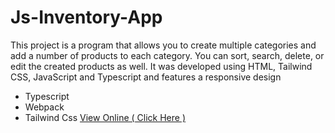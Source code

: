 # Js-Inventory-App

This project is a program that allows you to create multiple categories and add a number of products to each category. You can sort, search, delete, or edit the created products as well. It was developed using HTML, Tailwind CSS, JavaScript and Typescript and features a responsive design

- Typescript
- Webpack
- Tailwind Css
[View Online ( Click Here )](https://ahmad-karimigorji.github.io/Js-Inventory-App/public/)
